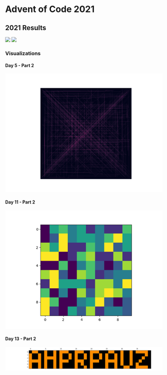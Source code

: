 # Advent of Code 2021
## 2021 Results
![](https://img.shields.io/badge/day%20📅-24-blue)
![](https://img.shields.io/badge/stars%20⭐-30-yellow)

### Visualizations
#### Day 5 - Part 2
![](https://github.com/flomero/AoC/blob/main/2021/5/img.png?raw=true)

#### Day 11 - Part 2
![](https://github.com/flomero/AoC/blob/main/2021/11/animation.gif?raw=true)

#### Day 13 - Part 2
![](https://github.com/flomero/AoC/blob/main/2021/13/img.png?raw=true)
